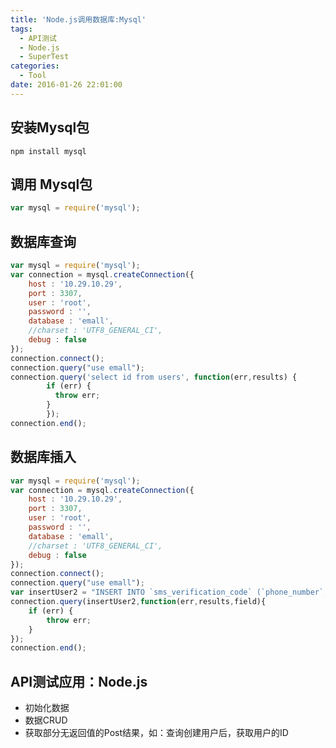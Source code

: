 ```yaml
---
title: 'Node.js调用数据库:Mysql'
tags:
  - API测试
  - Node.js
  - SuperTest
categories:
  - Tool
date: 2016-01-26 22:01:00
---
```

## 安装Mysql包

```
npm install mysql
```

## 调用 Mysql包

```javascript
var mysql = require('mysql');
```

## 数据库查询

<!-- more -->

```javascript
var mysql = require('mysql');
var connection = mysql.createConnection({
    host : '10.29.10.29',
    port : 3307,
    user : 'root',
    password : '',
    database : 'emall',
    //charset : 'UTF8_GENERAL_CI',
    debug : false
});
connection.connect();
connection.query("use emall");
connection.query('select id from users', function(err,results) {
		if (err) {
          throw err;
        }
        });
connection.end();

```

## 数据库插入

```javascript
var mysql = require('mysql');
var connection = mysql.createConnection({
    host : '10.29.10.29',
    port : 3307,
    user : 'root',
    password : '',
    database : 'emall',
    //charset : 'UTF8_GENERAL_CI',
    debug : false
});
connection.connect();
connection.query("use emall");
var insertUser2 = "INSERT INTO `sms_verification_code` (`phone_number`, `code`) VALUES ('18392520000', '018227');";
connection.query(insertUser2,function(err,results,field){
    if (err) {
        throw err;
    }
});
connection.end();					
```

## API测试应用：Node.js

* 初始化数据
* 数据CRUD
* 获取部分无返回值的Post结果，如：查询创建用户后，获取用户的ID
